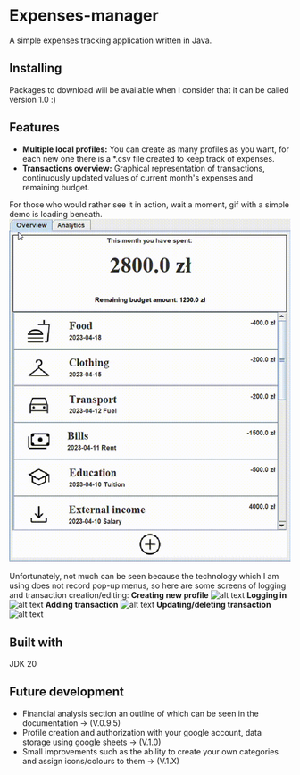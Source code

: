 # Expenses-manager
A simple expenses tracking application written in Java.

## Installing
Packages to download will be available when I consider that it can be called version 1.0 :)

## Features
+ **Multiple local profiles:** You can create as many profiles as you want, for each new one there is a *.csv file created to keep track of expenses.
+ **Transactions overview:** Graphical representation of transactions, continuously updated values of current month's expenses and remaining budget.

For those who would rather see it in action, wait a moment, gif with a simple demo is loading beneath. 
![alt text](demo/expenses_manager_demo.gif)

Unfortunately, not much can be seen because the technology which I am using does not record pop-up menus, so here are some screens of logging and transaction creation/editing:
**Creating new profile**
![alt text](createProfileScreen.png)
**Logging in**
![alt text](loggingScreen.png)
**Adding transaction**
![alt text](TransactionCreator_createMode.png)
**Updating/deleting transaction**
![alt text](TransactionCreator_EditMode.png)

## Built with
JDK 20

## Future development
+ Financial analysis section an outline of which can be seen in the documentation -> (V.0.9.5)
+ Profile creation and authorization with your google account, data storage using google sheets -> (V.1.0)
+ Small improvements such as the ability to create your own categories and assign icons/colours to them -> (V.1.X)
